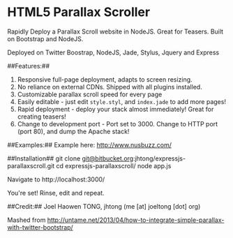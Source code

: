 HTML5 Parallax Scroller
========================

Rapidly Deploy a Parallax Scroll website in NodeJS.  Great for Teasers.  Built on Bootstrap and NodeJS.

Deployed on Twitter Boostrap, NodeJS,
    Jade, Stylus, Jquery and Express

##Features:##
1. Responsive full-page deployment, adapts to screen resizing.
2. No reliance on external CDNs.  Shipped with all plugins installed.
3. Customizable parallax scroll speed for every page 
4. Easily editable - just edit `style.styl`, and `index.jade` to add more
pages!
5. Rapid deployment - deploy your stack almost immediately!  Great for
creating teasers!
5. Change to development port - Port set to 3000.  Change to HTTP port
(port 80), and dump the Apache stack!

##Examples:##
Example here: http://www.nusbuzz.com/

##Installation##
    git clone git@bitbucket.org:jhtong/expressjs-parallaxscroll.git
    cd expressjs-parallaxscroll/
    node app.js

Navigate to http://localhost:3000/

You're set!  Rinse, edit and repeat.


##Credit:##
Joel Haowen TONG, jhtong (me [at] joeltong [dot] org)

Mashed from http://untame.net/2013/04/how-to-integrate-simple-parallax-with-twitter-bootstrap/
